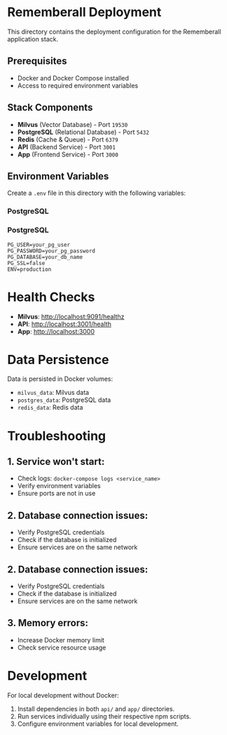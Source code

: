 # Rememberall Deployment

This directory contains the deployment configuration for the Rememberall application stack.

## Prerequisites

- Docker and Docker Compose installed
- Access to required environment variables

## Stack Components

- **Milvus** (Vector Database) - Port `19530`
- **PostgreSQL** (Relational Database) - Port `5432`
- **Redis** (Cache & Queue) - Port `6379`
- **API** (Backend Service) - Port `3001`
- **App** (Frontend Service) - Port `3000`

## Environment Variables

Create a `.env` file in this directory with the following variables:

### PostgreSQL

### PostgreSQL
```plaintext
PG_USER=your_pg_user
PG_PASSWORD=your_pg_password
PG_DATABASE=your_db_name
PG_SSL=false
ENV=production
```
# Health Checks

- **Milvus**: [http://localhost:9091/healthz](http://localhost:9091/healthz)
- **API**: [http://localhost:3001/health](http://localhost:3001/health)
- **App**: [http://localhost:3000](http://localhost:3000)

# Data Persistence

Data is persisted in Docker volumes:
- `milvus_data`: Milvus data
- `postgres_data`: PostgreSQL data
- `redis_data`: Redis data

# Troubleshooting

## 1. Service won't start:
- Check logs: `docker-compose logs <service_name>`
- Verify environment variables
- Ensure ports are not in use

## 2. Database connection issues:
- Verify PostgreSQL credentials
- Check if the database is initialized
- Ensure services are on the same network

## 2. Database connection issues:
- Verify PostgreSQL credentials
- Check if the database is initialized
- Ensure services are on the same network

## 3. Memory errors:
- Increase Docker memory limit
- Check service resource usage

# Development

For local development without Docker:

1. Install dependencies in both `api/` and `app/` directories.
2. Run services individually using their respective npm scripts.
3. Configure environment variables for local development.


